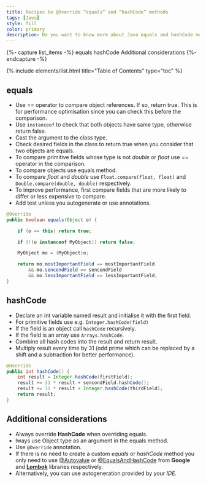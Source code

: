 ```yaml
---
title: Recipes to @Override “equals” and “hashCode” methods
tags: [Java]
style: fill
color: primary
description: Do you want to know more about Java equals and hashCode methods? Then, have a look at this recipes!
---
```


{%- capture list_items -%}
equals
hashCode
Additional considerations
{%- endcapture -%}

{% include elements/list.html title="Table of Contents" type="toc" %}

## equals

- Use _==_ operator to compare object references. If so, return true. This is for performance optimisation since you can check this before the comparison.
- Use `instanceof` to check that both objects have same type, otherwise return false.
- Cast the argument to the class type.
- Check desired fields in the class to return true when you consider that two objects are equals.
- To compare primitive fields whose type is not _double_ or _float_ use _==_ operator in the comparison.
- To compare objects use equals method.
- To compare _float_ and _double_ use `Float.compare(float, float)` and `Double.compare(double, double)` respectively.
- To improve performance, first compare fields that are more likely to differ or less expensive to compare.
- Add test unless you autogenerate or use annotations.

```java
@Override 
public boolean equals(Object o) {

    if (o == this) return true;

    if (!(o instanceof MyObject)) return false;

    MyObject mo = (MyObject)o;

    return mo.mostImportantField == mostImportantField 
        && mo.sencondField == sencondField
        && mo.lessImportantField == lessImportantField;
}
```

## hashCode

- Declare an int variable named result and initialise it with the first field.
- For primitive fields use e.g. `Integer.hashCode(field)`
- If the field is an object call `hashCode` recursively.
- If the field is an array use `Arrays.hashCode`.
- Combine all hash codes into the result and return result.
- Multiply result every time by 31 (odd prime which can be replaced by a shift and a subtraction for better performance).

```java
@Override
public int hashCode() {
    int result = Integer.hashCode(firstField);
    result += 31 * result + sencondField.hashCode(); 
    result += 31 * result + Integer.hashCode(thirdField); 
    return result;
}
```
 

## Additional considerations

- Always override **HashCode** when overriding equals.
- lways use Object type as an argument in the equals method.
- Use `@Override` annotation.
- If there is no need to create a custom _equals_ or _hashCode_ method you only need to use [@Autovalue](https://github.com/google/auto/blob/master/value/userguide/index.md) or [@EqualsAndHashCode](https://projectlombok.org/features/EqualsAndHashCode) from **Google** and [**Lombok**](https://projectlombok.org/) libraries respectively.
- Alternatively, you can use autogeneration provided by your _IDE_.
